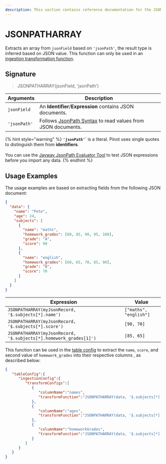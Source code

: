 ```yaml
---
description: This section contains reference documentation for the JSONPATHARRAY function.
---
```


# JSONPATHARRAY

Extracts an array from `jsonField` based on `'jsonPath'`, the result type is inferred based on JSON value. This function can only be used in an [ingestion transformation function](../../for-developers/advanced/ingestion-level-transformations.md).

## Signature

> JSONPATHARRAY(jsonField, 'jsonPath')

| Arguments    | Description                                                                                            |
| ------------ | ------------------------------------------------------------------------------------------------------ |
| `jsonField`  | An **Identifier**/**Expression** contains JSON documents.                                              |
| `'jsonPath'` | Follows [JsonPath Syntax](https://goessner.net/articles/JsonPath/) to read values from JSON documents. |

{% hint style="warning" %}
**`'jsonPath'`**\` is a literal. Pinot uses single quotes to distinguish them from **identifiers**.\
\
You can use the [Jayway JsonPath Evaluator Tool](https://jsonpath.herokuapp.com/) to test JSON expressions before you import any data.&#x20;
{% endhint %}



## Usage Examples

The usage examples are based on extracting fields from the following JSON document:

```json
{
  "data": {
    "name": "Pete",
    "age": 24,
    "subjects": [
      {
        "name": "maths",
        "homework_grades": [80, 85, 90, 95, 100],
        "grade": "A",
        "score": 90
      },
      {
        "name": "english",
        "homework_grades": [60, 65, 70, 85, 90],
        "grade": "B",
        "score": 70
      }
    ]
  }
}
```

| Expression                                                        | Value                  |
| ----------------------------------------------------------------- | ---------------------- |
| `JSONPATHARRAY(myJsonRecord, '$.subjects[*].name')`               | `["maths", "english"]` |
| `JSONPATHARRAY(myJsonRecord, '$.subjects[*].score')`              | `[90, 70]`             |
| `JSONPATHARRAY(myJsonRecord, '$.subjects[*].homework_grades[1]')` | `[85, 65]`             |

This function can be used in the [table config](../table.md) to extract the `name`, `score`, and second value of `homework_grades` into their respective columns , as described below:

```json
{
   "tableConfig":{
      "ingestionConfig":{
         "transformConfigs":[
            {
               "columnName":"names",
               "transformFunction":"JSONPATHARRAY(data, '$.subjects[*].name')"
            },
            {
               "columnName":"ages",
               "transformFunction":"JSONPATHARRAY(data, '$.subjects[*].score')"
            },
            {
               "columnName":"homeworkGrades",
               "transformFunction":"JSONPATHARRAY(data, '$.subjects[*].homework_grades[1]')"
            }
         ]
      }
   }
}
```
